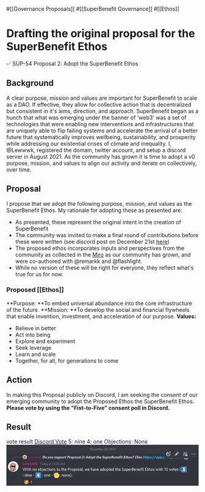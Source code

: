 #[[Governance Proposals]] #[[SuperBenefit Governance]] #[[Ethos]] 
# Drafting the original proposal for the SuperBenefit Ethos
✅ SUP-54 Proposal 2: Adopt the SuperBenefit Ethos
## Background
A clear purpose, mission and values are important for SuperBenefit to scale as a DAO. If effective, they allow for collective action that is decentralized but consistent in it's aims, direction, and approach.
SuperBenefit began as a hunch that what was emerging under the banner of 'web3' was a set of technologies that were enabling new interventions and infrastructures that are uniquely able to flip failing systems and accelerate the arrival of a better future that systematically improves wellbeing, sustainability, and prosperity while addressing our existential crises of climate and inequality.
I, @Lewwwk, registered the domain, twitter account, and setup a discord server in August 2021.  As the community has grown it is time to adopt a v0 purpose, mission, and values to align our activity and iterate on collectively, over time.
## Proposal
I propose that we adopt the following purpose, mission, and values as the SuperBenefit Ethos.
My rationale for adopting these as presented are:
- As presented, these represent the original intent in the creation of SuperBenefit
- The community was invited to make a final round of contributions before these were written (see discord post on December 21st [here](https://discord.com/channels/874697948838101092/915271780007043072/922980340069441537))
- The proposed ethos incorporates inputs and perspectives from the community as collected in the [Miro](https://miro.com/app/board/o9J_llbEduw=/?invite_link_id=232853217905) as our community has grown, and were co-authored with @remarkk and @flashlight.
- While no version of these will be right for everyone, they reflect what's true for us for now.

### Proposed [[Ethos]]
**Purpose: **To embed universal abundance into the core infrastructure of the future.
**Mission: **To develop the social and financial flywheels that enable invention, investment, and acceleration of our purpose.
**Values:**
- Believe in better
- Act into being
- Explore and experiment
- Seek leverage
- Learn and scale
- Together, for all, for generations to come

## Action
In making this Proposal publicly on Discord, I am seeking the consent of our emerging community to adopt the Proposed Ethos the SuperBenefit Ethos.
**Please vote by using the "Fist-to-Five" consent poll in Discord.**
## Result
vote result
[Discord Vote](https://discord.com/channels/874697948838101092/922582745102827531/924756555184889956)
5: nine
4: one
Objections: None 
![Screen Shot 2021-12-28 at 10.34.36 AM.png](../../../Resources/ca543a8c-ef55-4950-9556-6e1c480c1d15.png)